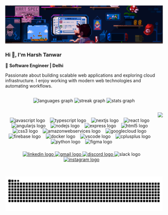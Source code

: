 ![logo](coding_banner.gif)

### Hi 👋, I'm Harsh Tanwar

🚀 **Software Engineer | Delhi**

Passionate about building scalable web applications and exploring cloud infrastructure. I enjoy working with modern web technologies and automating workflows.

<h2 align="left"></h2>

###

<div align="center">
  <img src="https://github-readme-stats.vercel.app/api/top-langs?username=tanwar-harsh&layout=compact&langs_count=5&theme=dracula&hide_border=true&hide_title=true" height="150" width="29%" alt="languages graph" />
  <img src="https://streak-stats.demolab.com?user=tanwar-harsh&mode=weekly&theme=dracula&hide_border=true" height="150" alt="streak graph" width="33%" />
  <img src="https://github-readme-stats.vercel.app/api?username=tanwar-harsh&show_icons=true&theme=dracula&hide_border=true&hide_title=true&count_private=true" height="150" width="37%" alt="stats graph" />
</div>

<h2 align="left"></h2>

###

<img align="right" height="150" src="https://i.imgflip.com/65efzo.gif"  />

###
<br>

<div align="center">
  <img src="https://cdn.jsdelivr.net/gh/devicons/devicon/icons/javascript/javascript-original.svg" height="24" alt="javascript logo"  />
  <img width="8" />
  <img src="https://cdn.jsdelivr.net/gh/devicons/devicon/icons/typescript/typescript-original.svg" height="24" alt="typescript logo"  />
  <img width="8" />
  <img src="https://cdn.jsdelivr.net/gh/devicons/devicon/icons/nextjs/nextjs-original.svg" height="24" alt="nextjs logo"  />
  <img width="8" />
  <img src="https://cdn.jsdelivr.net/gh/devicons/devicon/icons/react/react-original.svg" height="24" alt="react logo"  />
  <img width="8" />
  <img src="https://cdn.jsdelivr.net/gh/devicons/devicon/icons/angularjs/angularjs-original.svg" height="24" alt="angularjs logo"  />
  <img width="8" />
  <img src="https://cdn.jsdelivr.net/gh/devicons/devicon/icons/nodejs/nodejs-original.svg" height="24" alt="nodejs logo"  />
  <img width="8" />
  <img src="https://cdn.jsdelivr.net/gh/devicons/devicon/icons/express/express-original.svg" height="24" alt="express logo"  />
  <img width="8" />
  <img src="https://cdn.jsdelivr.net/gh/devicons/devicon/icons/html5/html5-original.svg" height="24" alt="html5 logo"  />
  <img width="8" />
  <img src="https://cdn.jsdelivr.net/gh/devicons/devicon/icons/css3/css3-original.svg" height="24" alt="css3 logo"  />
  <img width="8" />
  <img src="https://cdn.jsdelivr.net/gh/devicons/devicon/icons/amazonwebservices/amazonwebservices-line-wordmark.svg" height="24" alt="amazonwebservices logo"  />
  <img width="8" />
  <img src="https://cdn.jsdelivr.net/gh/devicons/devicon/icons/googlecloud/googlecloud-original.svg" height="24" alt="googlecloud logo"  />
  <img width="8" />
  <img src="https://cdn.jsdelivr.net/gh/devicons/devicon/icons/firebase/firebase-plain.svg" height="24" alt="firebase logo"  />
  <img width="8" />
  <img src="https://cdn.jsdelivr.net/gh/devicons/devicon/icons/docker/docker-original.svg" height="24" alt="docker logo"  />
  <img width="8" />
  <img src="https://cdn.jsdelivr.net/gh/devicons/devicon/icons/vscode/vscode-original.svg" height="24" alt="vscode logo"  />
  <img width="8" />
  <img src="https://cdn.jsdelivr.net/gh/devicons/devicon/icons/cplusplus/cplusplus-original.svg" height="24" alt="cplusplus logo"  />
  <img width="8" />
  <img src="https://cdn.jsdelivr.net/gh/devicons/devicon/icons/python/python-original.svg" height="24" alt="python logo"  />
  <img width="8" />
  <img src="https://cdn.jsdelivr.net/gh/devicons/devicon/icons/figma/figma-original.svg" height="24" alt="figma logo"  />
</div>

###

<div align="center">
  <a href="https://www.linkedin.com/in/harsh-tanwar-22761017b/" target="_blank">
    <img src="https://img.shields.io/static/v1?message=LinkedIn&logo=linkedin&label=&color=0077B5&logoColor=white&labelColor=&style=for-the-badge" height="35" alt="linkedin logo"  />
  </a>
  <a href="https://mail.google.com/mail/?extsrc=mailto&url=mailto:harshtanwar25@gmail.com" target="_blank">
    <img src="https://img.shields.io/static/v1?message=Gmail&logo=gmail&label=&color=D14836&logoColor=white&labelColor=&style=for-the-badge" height="35" alt="gmail logo"  />
  </a>
  <a href="https://discordapp.com/users/luffyguy" target="_blank">
    <img src="https://img.shields.io/static/v1?message=Discord&logo=discord&label=&color=7249DA&logoColor=white&labelColor=&style=for-the-badge" height="35" alt="discord logo"  />
  </a>
  <img src="https://img.shields.io/static/v1?message=Slack&logo=slack&label=&color=4A154B&logoColor=white&labelColor=&style=for-the-badge" height="35" alt="slack logo"  />
  <a href="https://www.instagram.com/_harshtanwar_?igsh=MWtuejY2dmw1bmU3bg%3D%3D&utm_source=qr" target="_blank">
    <img src="https://img.shields.io/static/v1?message=Instagram&logo=instagram&label=&color=E4405F&logoColor=white&labelColor=&style=for-the-badge" height="35" alt="instagram logo"  />
  </a>
</div>

<br clear="both">
<h2 align="left"></h2>

<picture>
  <source media="(prefers-color-scheme: dark)" srcset="https://raw.githubusercontent.com/tanwar-harsh/tanwar-harsh/output/github-snake-dark.svg" />
  <source media="(prefers-color-scheme: light)" srcset="https://raw.githubusercontent.com/tanwar-harsh/tanwar-harsh/output/github-snake.svg" />
  <img alt="github-snake" src="https://raw.githubusercontent.com/tanwar-harsh/tanwar-harsh/output/github-snake.svg" />
</picture>

###
